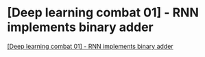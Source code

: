 # [Deep learning combat 01] - RNN implements binary adder
[[Deep learning combat 01] - RNN implements binary adder](https://aiwithcloud.com/2022/09/19/deep_learning_combat_01___rnn_implements_binary_adder/)